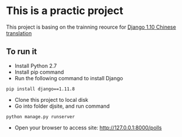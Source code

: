 # This is a practic project

This project is basing on the trainning reource for [Django 1.10 Chinese translation](http://www.cnblogs.com/feixuelove1009/p/5910384.html)

## To run it

- Install Python 2.7
- Install pip command
- Run the following command to install Django
```
pip install django==1.11.8
```
- Clone this project to local disk
- Go into folder djsite, and run command
```
python manage.py runserver
```
- Open your browser to access site:
http://127.0.0.1:8000/polls
